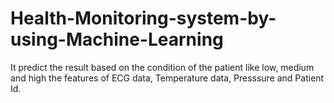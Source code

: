 # Health-Monitoring-system-by-using-Machine-Learning
It predict the result based on the condition of the patient like low, medium and high the features of ECG data, Temperature data, Presssure and Patient Id.
